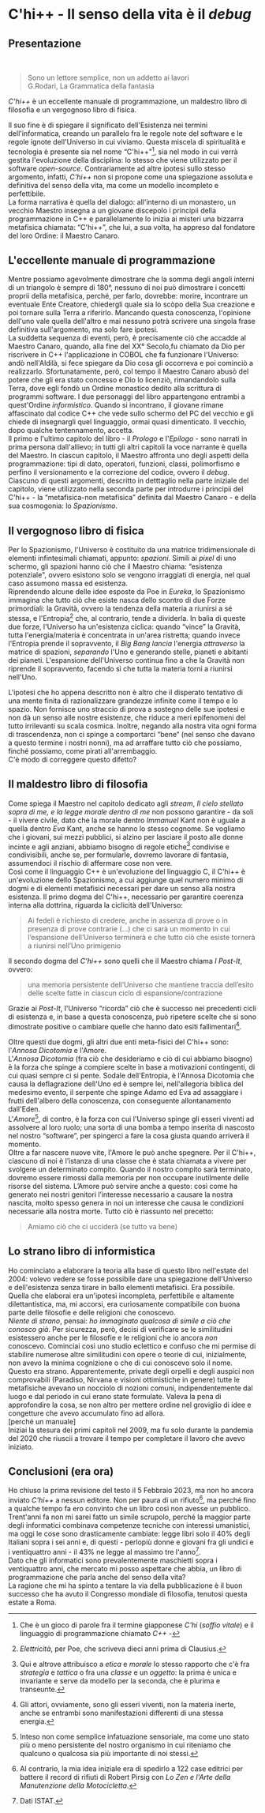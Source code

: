 <!--

_NOTA: mentre scrivevo questa lettera, mia moglie si è seduta vicino a me e gli effetti quantistici dovuti alla sua massa hanno alterato il normale fluire del tempo e della mia prosa. In questo momento si è alzata, ma tornerà, perciò non ho modo di rimettere tutto a posto, ma solo di numerare i paragrafi per facilitarne la lettura. Me ne scuso: come ripeto spesso, non è un caso se si utilizza lo stesso verbo (*contrarre*) per il matrimonio e la malaria._  
<br />     
  
Concludo con una domanda che non ha nulla a che vedere con il resto di questo messaggio: l'esempio del figlio che invia notizie al padre, che lei fa in "Buchi bianchi" è ispirato al racconto: "I sette cavalieri" di Buzzati?  

<hr />      
-->
<br />  

# C'hi++ - Il senso della vita è il *debug*
## Presentazione
<br />


> Sono un lettore semplice, non un addetto ai lavori<br /> 
G.Rodari, La Grammatica della fantasia


*C'hi++* è un eccellente manuale di programmazione, un maldestro libro di filosofia e un vergognoso libro di fisica.  

Il suo fine è di spiegare il significato dell'Esistenza nei termini dell'informatica, creando un parallelo fra le regole note del software e le regole ignote dell'Universo in cui viviamo.
Questa miscela di spiritualità e tecnologia è presente sia nel nome “C'hi++”[^chi],  sia nel modo in cui verrà gestita l'evoluzione della disciplina: lo stesso che viene utilizzato per il software *open-source*.
Contrariamente ad altre ipotesi sullo stesso argomento, infatti, *C'hi++* non si propone come una spiegazione assoluta e definitiva del senso della vita, ma come un modello incompleto e perfettibile.  
La forma narrativa è quella del dialogo: all'interno di un monastero, un vecchio Maestro insegna a un giovane discepolo i principii della programmazione in C++ e parallelamente lo inizia ai misteri una bizzarra metafisica chiamata: “C'hi++”, che lui, a sua volta, ha appreso dal fondatore del loro Ordine: il Maestro Canaro.

## L'eccellente manuale di programmazione

Mentre possiamo agevolmente dimostrare che la somma degli angoli interni di un triangolo è sempre di 180°, nessuno di noi può dimostrare  i concetti proprii della metafisica, perché, per farlo, dovrebbe: morire, incontrare un eventuale Ente Creatore, chiedergli quale sia lo scòpo della Sua creazione e poi tornare sulla Terra a riferirlo.
Mancando questa conoscenza, l'opinione dell'uno vale quella dell'altro e mai nessuno potrà scrivere una singola frase definitiva sull'argomento, ma solo fare ipotesi.  
La suddetta sequenza di eventi, però, è precisamente ciò che accadde al Maestro Canaro, quando, alla fine del XX° Secolo,fu chiamato da Dio per riscrivere in C++ l'applicazione in COBOL che fa funzionare l'Universo: andò nell'Aldilà, si fece spiegare da Dio cosa gli occorreva e poi cominciò a realizzarlo.
Sfortunatamente, però, col tempo il Maestro Canaro abusò del potere che gli era stato concesso e Dio lo licenziò, rimandandolo sulla Terra, dove egli fondò un Ordine monastico dedito alla scrittura di programmi software. 
I due personaggi del libro appartengono entrambi a quest'Ordine *informistico*.
Quando si incontrano, il giovane rimane affascinato dal codice C++ che vede sullo schermo del PC del vecchio e gli chiede di insegnargli quel linguaggio, ormai quasi dimenticato. 
Il vecchio, dopo qualche tentennamento, accetta.  
Il primo e l'ultimo capitolo del libro - il *Prologo* e l'*Epilogo* - sono narrati in prima persona dall'allievo; in tutti gli altri capitoli la voce narrante è quella del Maestro.
In ciascun capitolo, il Maestro affronta uno degli aspetti della programmazione: tipi di dato, operatori, funzioni, classi, polimorfismo e perfino il versionamento e la correzione del codice, ovvero il *debug*.
Ciascuno di questi argomenti, descritto in detttaglio nella parte iniziale del capitolo, viene utilizzato nella seconda parte per introdurre i principii del C'hi++ - la “metafisica-non metafisica” definita dal Maestro Canaro - e della sua cosmogonia: lo *Spazionismo*.

## Il vergognoso libro di fisica

Per lo Spazionismo, l'Universo è costituito da una matrice tridimensionale di elementi infintesimali chiamati, appunto: *spazioni*.
Simili ai *pixel* di uno schermo, gli spazioni hanno ciò che il Maestro chiama: “esistenza potenziale", ovvero esistono solo se vengono irraggiati di energia, nel qual caso assumono massa ed esistenza.  
Riprendendo alcune delle idee esposte da Poe in *Eureka*, lo Spazionismo  immagina che tutto ciò che esiste nasca dello scontro di due Forze primordiali: la Gravità, ovvero la tendenza della materia a riunirsi a sé stessa, e l'Entropia[^poe] che, al contrario, tende a dividerla.
In balìa di queste due forze, l'Universo ha un'esistenza ciclica: quando “vince” la Gravità, tutta l'energia/materia è concentrata in un'area ristretta; quando invece l'Entropia prende il sopravvento, il *Big Bang* *lancia* l'energia *attraverso* la matrice di spazioni, *separando* l'Uno e generando stelle, pianeti e abitanti dei pianeti. 
L'espansione dell'Universo continua fino a che la Gravità non riprende il sopravvento, facendo sì che tutta la materia torni a riunirsi nell'Uno.  

L'ipotesi che ho appena descritto non è altro che il disperato tentativo di una mente finita di razionalizzare grandezze infinite come il tempo e lo spazio. 
Non fornisce uno straccio di prova a sostegno delle sue ipotesi e non dà un senso alle nostre esistenze, che riduce a meri epifenomeni del tutto irrilevanti su scala cosmica.
Inoltre, negando alla nostra vita ogni forma di trascendenza, non ci spinge a comportarci “bene“ (nel senso che davano a questo termine i nostri nonni), ma ad arraffare tutto ciò che possiamo, finché possiamo, come pirati all'arrembaggio.  
C'è modo di correggere questo difetto?


## Il maldestro libro di filosofia

Come spiega il Maestro nel capitolo dedicato agli *stream*, *Il cielo stellato sopra di me, e la legge morale dentro di me* non possono garantire - da soli - il vivere civile, dato che la morale dentro *Immanuel* Kant non è uguale a quella dentro *Eva* Kant, anche se hanno lo stesso cognome.
Se vogliamo che i giovani, sui mezzi pubblici, si alzino per lasciare il posto alle donne incinte e agli anziani, abbiamo bisogno di regole etiche[^etica] condivise e condivisibili, anche se, per formularle, dovremo lavorare di fantasia, assumendoci il rischio di affermare cose non vere.  
Così come il linguaggio C++ è un'evoluzione del linguaggio C, il C'hi++ è un'evoluzione dello Spazionismo, a cui aggiunge quel numero minimo di dogmi e di elementi metafisici necessari per dare un senso alla nostra esistenza.
Il primo dogma del C'hi++, necessario per garantire coerenza interna alla dottrina, riguarda la ciclicità dell'Universo: 

> Ai fedeli è richiesto di credere, anche in assenza di prove o in presenza di prove contrarie (...) che ci sarà un momento in cui l’espansione dell’Universo terminerà e che tutto ciò che esiste tornerà a riunirsi nell’Uno primigenio

Il secondo dogma del *C’hi++* sono quelli che il Maestro chiama *I Post-It*, ovvero:

> una memoria persistente dell’Universo che mantiene traccia dell’esito delle scelte fatte in ciascun ciclo di espansione/contrazione

Grazie ai *Post-It*, l'Universo “ricorda” ciò che è successo nei precedenti cicli di esistenza e, in base a questa conoscenza, può ripetere scelte che si sono dimostrate positive o cambiare quelle che hanno dato esiti fallimentari[^umani].

Oltre questi due dogmi, gli altri due enti meta-fisici del C'hi++ sono: l'*Annosa Dicotomia* e l'Amore.  
L'*Annosa Dicotomia* (fra ciò che desideriamo e ciò di cui abbiamo bisogno) è la forza che spinge a compiere scelte in base a motivazioni contingenti, di cui quasi sempre ci si pente. 
Sodale dell'Entropia, è l'Annosa Dicotomia che causa la deflagrazione dell'Uno ed è sempre lei, nell'allegoria biblica del medesimo evento, il serpente che spinge Adamo ed Eva ad assaggiare i frutti dell'albero della conoscenza, con conseguente allontanamento dall'Eden.  
L'*Amore*[^amore], di contro, è la forza con cui l'Universo spinge gli esseri viventi ad assolvere al loro ruolo; una sorta di una bomba a tempo inserita di nascosto nel nostro “software”, per spingerci a fare la cosa giusta quando arriverà il  momento.    
Oltre a far nascere nuove vite, l'Amore le può anche spegnere.
Per il C'hi++, ciascuno di noi è l’istanza di una classe che è stata chiamata a vivere per svolgere un determinato compito. 
Quando il nostro compito sarà terminato, dovremo essere rimossi dalla memoria per non occupare inutilmente delle risorse del sistema. 
L’Amore può servire anche a questo: così come ha generato nei nostri genitori l’interesse necessario a causare la nostra nascita, molto spesso genera in noi un interesse che causa le condizioni necessarie alla nostra morte.
Tutto ciò è riassunto nel precetto:

> Amiamo ciò che ci ucciderà (se tutto va bene)


## Lo strano libro di informistica

Ho cominciato a elaborare la teoria alla base di questo libro nell'estate del 2004: volevo vedere se fosse possibile dare una spiegazione dell'Universo e dell'esistenza senza tirare in ballo elementi metafisici.
Era possibile. 
Quella che elaborai era un'ipotesi incompleta, perfettibile e altamente dilettantistica, ma, mi accorsi, era curiosamente compatibile con buona parte delle filosofie e delle religioni che conoscevo.  
*Niente di strano*, pensai: *ho immaginato qualcosa di simile a ciò che conosco già*.
Per sicurezza, però, decisi di verificare se le similitudini esistessero anche per le filosofie e le religioni che io ancora *non* conoscevo.
Cominciai così uno studio eclettico e confuso che mi permise di stabilire numerose altre similitudini con opere o teorie di cui, inizialmente, non avevo la minima cognizione o che di cui conoscevo solo il nome.  
Questo era strano.
Apparentemente, private degli orpelli e degli auspici non comprovabili (Paradiso, Nirvana e visioni ottimistiche in genere) tutte le metafisiche avevano un nocciolo di nozioni comuni, indipendentemente dal luogo e dal periodo in cui erano state formulate.
Valeva la pena di approfondire la cosa, se non altro per mettere ordine nel groviglio di idee e congetture che avevo accumulato fino ad allora.  
[perché un manuale]  
Iniziai la stesura dei primi capitoli nel 2009, ma fu solo durante la pandemia del 2020 che riuscii a trovare il tempo per completare il lavoro che avevo iniziato.

## Conclusioni (era ora)
 
Ho chiuso la prima revisione del testo il 5 Febbraio 2023, ma non ho ancora inviato *C'hi++* a nessun editore.
Non per paura di un rifiuto[^pirsig], ma perché fino a qualche tempo fa ero convinto che un libro così non avesse un pubblico.  
Trent'anni fa non mi sarei fatto un simile scrupolo, perché la maggior parte degli informatici combinava competenze tecniche con interessi umanistici, ma oggi le cose sono drasticamente cambiate: legge libri solo il 40% degli Italiani sopra i sei anni e, di questi - perlopiù donne e giovani fra gli undici e i ventiquattro anni - il 43% ne legge al massimo tre l'anno[^istat].  
Dato che gli informatici sono prevalentemente maschietti sopra i ventiquattro anni, che mercato mi posso aspettare che abbia, un libro di programmazione che parla anche del senso della vita?  
La ragione che mi ha spinto a tentare la via della pubblicazione è il buon successo che ha avuto il Congresso mondiale di filosofia, tenutosi questa estate a Roma.


<!--
Ovviamente vedo i limiti delle mie teorie e sono sicuro che ciò che ho scritto può essere migliorato. 
Per questo motivo, ho deciso che C'hi++ sarà una metafisica *open-source*, che chiunque potrà scaricare da un repository GitHub e modificare a suo piacimento:

    https://github.com/TacunIT/chi-plus-plus


-->

[^chi]: Che è un gioco di parole fra il termine giapponese *C'hi* (*soffio vitale*) e il linguaggio di programmazione chiamato *C++* -

[^poe]: *Elettricità*, per Poe, che scriveva dieci anni prima di Clausius.

[^etica]: Qui e altrove attribuisco a *etica* e *morale* lo stesso rapporto che c'è fra *strategia* e *tattica*  o fra una *classe* e un *oggetto*: la prima è unica e invariante e serve da modello per la seconda, che è plurima e transeunte.

[^umani]: Gli attori, ovviamente, sono gli esseri viventi, non la materia inerte, anche se entrambi sono manifestazioni differenti di una stessa energia.

[^amore]: Inteso non come semplice infatuazione sensoriale, ma come uno stato più o meno persistente del nostro organismo in cui riteniamo che qualcuno o qualcosa sia più importante di noi stessi.

[^pirsig]: Al contrario, la mia idea iniziale era di spedirlo a 122 case editrici per battere il record di rifiuti di Robert Pirsig con *Lo Zen e l'Arte della Manutenzione della Motocicletta*.

[^istat]: Dati ISTAT. 


